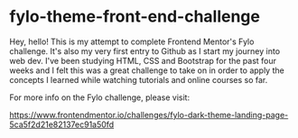 # fylo-theme-front-end-challenge


Hey, hello! This is my attempt to complete Frontend Mentor's Fylo challenge. It's also my very first entry to Github as I start my journey into web dev. I've been studying HTML, CSS and Bootstrap for the past four weeks and I felt this was a great challenge to take on in order to apply the concepts I learned while watching tutorials and online courses so far. 

For more info on the Fylo challenge, please visit:

https://www.frontendmentor.io/challenges/fylo-dark-theme-landing-page-5ca5f2d21e82137ec91a50fd
